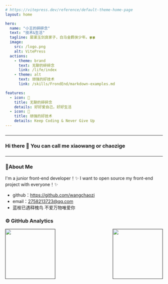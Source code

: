 ```yaml
---
# https://vitepress.dev/reference/default-theme-home-page
layout: home

hero:
  name: "小王的碎碎念"
  text: "技术&生活"
  tagline: 犀渠玉剑良家子，白马金羁侠少年。🍀🍀
  image:
    src: /logo.png
    alt: VitePress
  actions:
    - theme: brand
      text: 无聊的碎碎念
      link: /life/index
    - theme: alt
      text: 顽强的好技术
      link: /skills/FrondEnd/markdown-examples.md

features:
  - icon: 📝
    title: 无聊的碎碎念
    details: 好好爱自己，好好生活
  - icon: 🤔
    title: 顽强的好技术
    details: Keep Coding & Never Give Up
---
```


### <hr>

### Hi there 👋 You can call me xiaowang or chaozige

### <hr>

### 🌱About Me

I'm a junior front-end developer！✨
I want to open source my front-end project with everyone！✨

- github：https://github.com/wangchaozi
- email：2758213723@qq.com
- 蓝桉已遇释槐鸟 不爱万物唯爱你

### ⚙️ GitHub Analytics

<p style="display: flex;justify-content: space-between;">
  <a href=""> 
    <img height="160px" src="https://github-readme-stats.vercel.app/api?username=wangchaozi&show_icons=true&theme=dracula" />
  </a>
  <a href=""> 
    <img height="160px" src="https://github-readme-stats.vercel.app/api/top-langs/?username=wangchaozi&show_icons=true&layout=compact&theme=dracula"/>
  </a>
</p>

<!--
**wangchaozi/wangchaozi** is a ✨ _special_ ✨ repository because its `README.md` (this file) appears on your GitHub profile.

Here are some ideas to get you started:

- 🔭 I’m currently working on ...
- 🌱 I’m currently learning ...
- 👯 I’m looking to collaborate on ...
- 🤔 I’m looking for help with ...
- 💬 Ask me about ...
- 📫 How to reach me: ...
- 😄 Pronouns: ...
- ⚡ Fun fact: ...
-->
